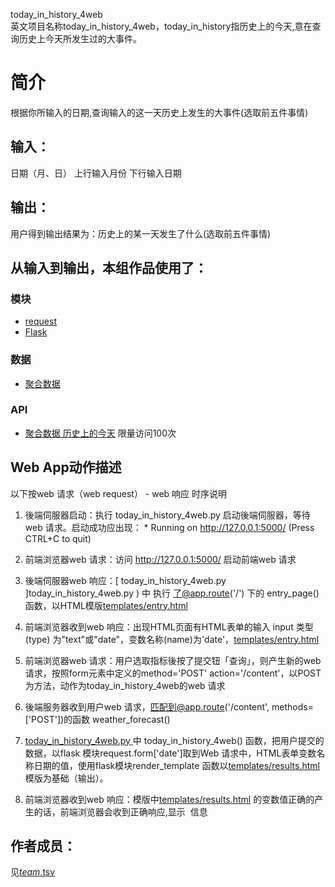 today_in_history_4web
<br/>英文项目名称today_in_history_4web，today_in_history指历史上的今天,意在查询历史上今天所发生过的大事件。
# 简介 
根据你所输入的日期,查询输入的这一天历史上发生的大事件(选取前五件事情)


		

## 输入：
日期（月、日）
上行输入月份
下行输入日期
## 输出：
用户得到输出结果为：历史上的某一天发生了什么(选取前五件事情)
## 从输入到输出，本组作品使用了：
### 模块
* [request](http://www.python-requests.org/en/master/)  
* [Flask](http://www.pythondoc.com/flask/)

### 数据
* [聚合数据](https://www.juhe.cn/)




### API
* [聚合数据 历史上的今天](http://api.juheapi.com/japi/toh?key=4bc027ace0535ecf7e935870a1b9deef&v=1.0&month=11&day=1) 限量访问100次


## Web App动作描述

以下按web 请求（web request） - web 响应 时序说明

1. 後端伺服器启动：执行 today_in_history_4web.py  启动後端伺服器，等待web 请求。启动成功应出现：  * Running on http://127.0.0.1:5000/ (Press CTRL+C to quit)

2. 前端浏览器web 请求：访问 http://127.0.0.1:5000/ 启动前端web 请求

3. 後端伺服器web 响应：[ today_in_history_4web.py ]today_in_history_4web.py ) 中 执行 了@app.route('/') 下的 entry_page()函数，以HTML模版[templates/entry.html](templates/entry.html)

4. 前端浏览器收到web 响应：出现HTML页面有HTML表单的输入 input 类型(type) 为"text"或"date"，变数名称(name)为'date'，[templates/entry.html](templates/entry.html)

5. 前端浏览器web 请求：用户选取指标後按了提交钮「查询」，则产生新的web 请求，按照form元素中定义的method='POST' action='/content'，以POST为方法，动作为today_in_history_4web的web 请求

6. 後端服务器收到用户web 请求，匹配到@app.route('/content', methods=['POST'])的函数 weather_forecast() 

7. [today_in_history_4web.py ](today_in_history_4web.py ) 中 today_in_history_4web() 函数，把用户提交的数据，以flask 模块request.form['date']取到Web 请求中，HTML表单变数名称日期的值，使用flask模块render_template 函数以[templates/results.html](templates/results.html)模版为基础（输出）。

8. 前端浏览器收到web 响应：模版中[templates/results.html](templates/results.html) 的变数值正确的产生的话，前端浏览器会收到正确响应,显示
 信息



## 作者成员：
见[_team_.tsv](https://github.com/kkrrystal2/nfu_newmedia_python/blob/master/_team_.tsv)

